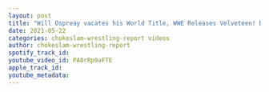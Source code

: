 ```yaml
---
layout: post
title: "Will Ospreay vacates his World Title, WWE Releases Velveteen! Don Callis not in charge of Impact ?"
date: 2021-05-22
categories: chokeslam-wrestling-report videos
author: chokeslam-wrestling-report
spotify_track_id: 
youtube_video_id: PA8rRp9aFTE
apple_track_id: 
youtube_metadata: 
---
```

